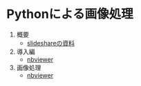 # Pythonによる画像処理

1. 概要
    * [slideshareの資料](http://www.slideshare.net/yasutomo57jp/python-43606096)
1. 導入編
    * [nbviewer](http://nbviewer.ipython.org/github/yasutomo57jp/python_image_processing/blob/master/intro.ipynb)
1. 画像処理
    * [nbviewer](http://nbviewer.ipython.org/github/yasutomo57jp/python_image_processing/blob/master/image_processing.ipynb)
